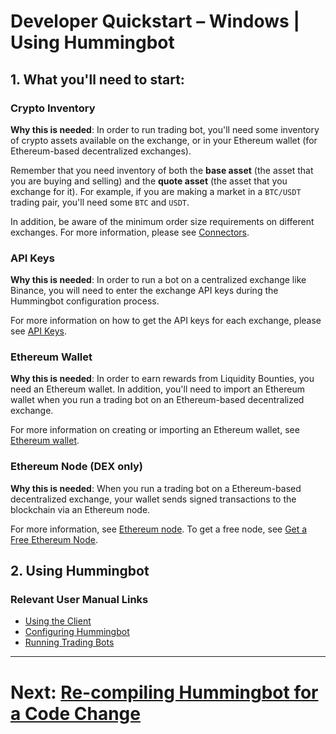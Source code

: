 # Developer Quickstart – Windows | Using Hummingbot

## 1. What you'll need to start:

### Crypto Inventory

**Why this is needed**: In order to run trading bot, you'll need some inventory of crypto assets available on the exchange, or in your Ethereum wallet (for Ethereum-based decentralized exchanges).

Remember that you need inventory of both the **base asset** (the asset that you are buying and selling) and the **quote asset** (the asset that you exchange for it). For example, if you are making a market in a `BTC/USDT` trading pair, you'll need some `BTC` and `USDT`.

In addition, be aware of the minimum order size requirements on different exchanges. For more information, please see [Connectors](/connectors).

### API Keys

**Why this is needed**: In order to run a bot on a centralized exchange like Binance, you will need to enter the exchange API keys during the Hummingbot configuration process.

For more information on how to get the API keys for each exchange, please see [API Keys](/installation/api-keys).

### Ethereum Wallet

**Why this is needed**: In order to earn rewards from Liquidity Bounties, you need an Ethereum wallet. In addition, you'll need to import an Ethereum wallet when you run a trading bot on an Ethereum-based decentralized exchange.

For more information on creating or importing an Ethereum wallet, see [Ethereum wallet](/installation/wallet).

### Ethereum Node (DEX only)
**Why this is needed**: When you run a trading bot on a Ethereum-based decentralized exchange, your wallet sends signed transactions to the blockchain via an Ethereum node.

For more information, see [Ethereum node](/installation/node/node). To get a free node, see [Get a Free Ethereum Node](/installation/node/infura/).

## 2. Using Hummingbot

### Relevant User Manual Links

- [Using the Client](/operation/client)
- [Configuring Hummingbot](/operation/configuration)
- [Running Trading Bots](/operation/running-bots)

---
# Next: [Re-compiling Hummingbot for a Code Change](/developers/gettingstarted/windows/3-recompiling)
